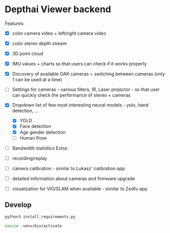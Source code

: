 # Depthai Viewer backend

Features:
- [x] color camera video + left/right camera video
- [x] color stereo depth stream
- [x] 3D point cloud
- [x] IMU values + charts so that users can check if it works properly
- [x] Discovery of available OAK cameras + switching between cameras (only 1 can be used at a time)
- [ ] Settings for cameras - various filters, IR, Laser projector - so that user can quickly check the performance of stereo + cameras
- [x] Dropdown list of few most interesting neural models - yolo, hand detection, ...
  - [x] YOLO
  - [x] Face detection
  - [x] Age gender detection
  - [ ] Human Pose
- [ ] Bandwidth statistics
Extra:
- [ ] recording/replay
- [ ] camera calibration - similar to Lukasz' calibration app
- [ ] detailed information about cameras and firmware upgrade
- [ ] visualization for VIO/SLAM when available - similar to Zedfu app


## Develop

```sh
python3 install_requirements.py
```

```sh
source .venv/bin/activate
```
